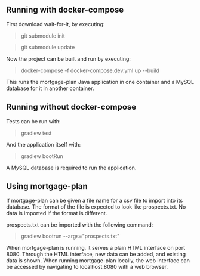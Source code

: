 ## Running with docker-compose
First download wait-for-it, by executing:
> git submodule init

> git submodule update

Now the project can be built and run by executing:
> docker-compose -f docker-compose.dev.yml up --build

This runs the mortgage-plan Java application in one container and a 
MySQL database for it in another container.

## Running without docker-compose
Tests can be run with:
> gradlew test

And the application itself with:
> gradlew bootRun

A MySQL database is required to run the application.

## Using mortgage-plan
If mortgage-plan can be given a file name for a csv file to import 
into its database. The format of the file is expected to look like 
prospects.txt. No data is imported if the format is different.

prospects.txt can be imported with the following command:
> gradlew bootrun --args="prospects.txt"

When mortgage-plan is running, it serves a plain HTML interface on 
port 8080. Through the HTML interface, new data can be added, and 
existing data is shown. When running mortgage-plan locally, the web 
interface can be accessed by navigating to localhost:8080 with a web
browser.
